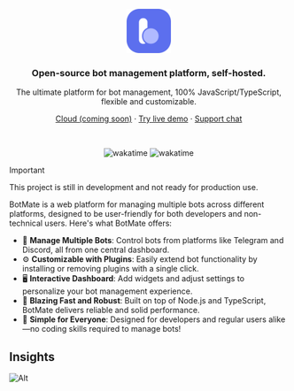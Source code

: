 <p align="center">
  <a href="https://botmate.dev">
    <img src="./botmate.svg" width="80px" alt="BotMate logo" />
  </a>
</p>

<h3 align="center">
  Open-source bot management platform, self-hosted.
</h3>
<p align="center">
The ultimate platform for bot management, 100% JavaScript/TypeScript, flexible and customizable.
</p>

<p align="center"><a href="https://cloud.botmate.dev">Cloud (coming soon)</a> · <a href="https://demo.botmate.dev">Try live demo</a> · <a href="https://t.me/chatbotmate">Support chat</a></p>

<br/>

<p align="center">
  <img src="https://wakatime.com/badge/github/xencodes/botmate.svg" alt="wakatime"/>
  <img src="https://img.shields.io/npm/v/%40botmate%2Fserver" alt="wakatime"/>
</p>

> [!IMPORTANT]  
> This project is still in development and not ready for production use.

BotMate is a web platform for managing multiple bots across different platforms, designed to be user-friendly for both developers and non-technical users. Here's what BotMate offers:

- 🤖 **Manage Multiple Bots**: Control bots from platforms like Telegram and Discord, all from one central dashboard.
- ⚙️ **Customizable with Plugins**: Easily extend bot functionality by installing or removing plugins with a single click.
- 🖥️ **Interactive Dashboard**: Add widgets and adjust settings to personalize your bot management experience.
- 🚀 **Blazing Fast and Robust**: Built on top of Node.js and TypeScript, BotMate delivers reliable and solid performance.
- 💎 **Simple for Everyone**: Designed for developers and regular users alike—no coding skills required to manage bots!

## Insights

![Alt](https://repobeats.axiom.co/api/embed/8f15179799757d9039aa8a947b878e4fe47ff2df.svg 'Repobeats analytics image')

